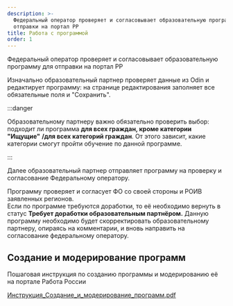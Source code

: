 ```yaml
---
description: >-
  Федеральный оператор проверяет и согласовывает образовательную программу для
  отправки на портал РР
title: Работа с программой
order: 1
---
```


Федеральный оператор проверяет и согласовывает образовательную программу для отправки на портал РР

Изначально образовательный партнер проверяет данные из Odin и редактирует программу: на странице редактирования заполняет все обязательные поля и  "Сохранить".

:::danger 

Образовательному партнеру важно обязательно проверить выбор: подходит ли программа **для всех граждан, кроме категории "Ищущие"** **/для всех категорий граждан**. От этого зависит, какие категории смогут пройти обучение по данной программе.

:::

Далее образовательный партнер отправляет программу на проверку и согласование Федеральному оператору.

Программу проверяет и согласует ФО со своей стороны и РОИВ заявленных регионов. \
Если по программе требуются доработки, то её необходимо вернуть в статус **Требует доработки образовательным партнёром.**  Данную программу необходимо будет скорректировать образовательному партнеру, опираясь на комментарии, и вновь направить на согласование федеральному оператору.

## Создание и модерирование программ

Пошаговая инструкция по созданию программы и модерированию её на портале Работа России

[Инструкция\_Создание\_и\_модерирование\_программ.pdf](./Инструкция_Создание_и_модерирование_программ.pdf)